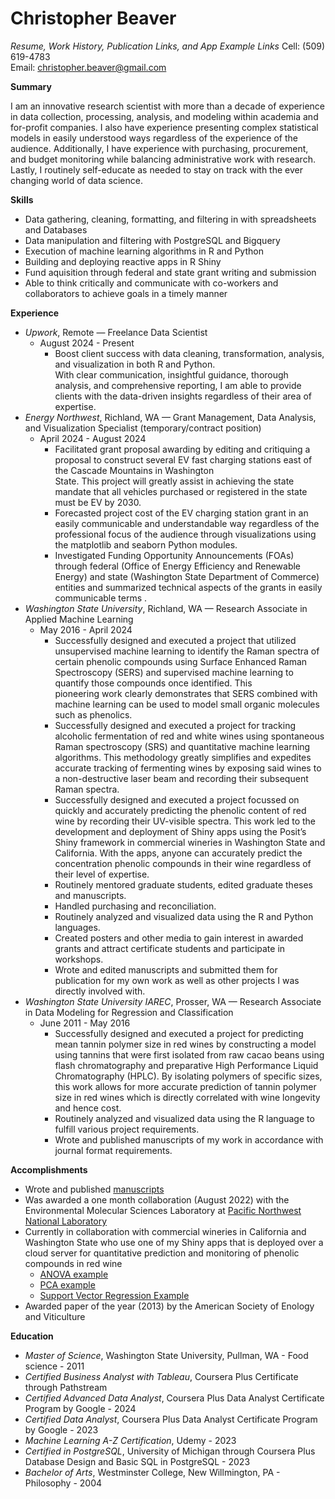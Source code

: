 # Christopher Beaver
*Resume, Work History, Publication Links, and App Example Links*
Cell: (509) 619-4783  
Email: christopher.beaver@gmail.com 



**Summary**

I am  an innovative research scientist with more than a decade of experience in data collection, processing, analysis, and modeling within academia and for-profit companies.  I also have experience presenting complex statistical models in easily understood ways regardless of the experience of the audience.  Additionally, I have experience with purchasing, procurement, and budget monitoring while balancing administrative work with research.   Lastly, I routinely self-educate as needed to stay on track with the ever changing world of data science.

**Skills**

- Data gathering, cleaning, formatting, and filtering in with spreadsheets and Databases
- Data manipulation and filtering with PostgreSQL and Bigquery
- Execution of machine learning algorithms in R and Python
- Building and deploying reactive apps in  R Shiny                                                                                              
- Fund aquisition through federal and state grant writing and submission 
- Able to think critically and communicate with co-workers and collaborators to achieve goals in a timely manner

**Experience**

- *Upwork*, Remote — Freelance Data Scientist
  - August 2024 - Present
    - Boost client success with data cleaning, transformation, analysis, and visualization in both R and Python.  
      With clear communication, insightful guidance, thorough analysis, and comprehensive reporting, I am able to provide 
      clients with the data-driven insights regardless of 
      their area of expertise.
- *Energy Northwest*, Richland, WA — Grant Management, Data Analysis, and Visualization Specialist (temporary/contract position)
  - April 2024 - August 2024
    - Facilitated grant proposal awarding by editing and critiquing a  proposal to construct several EV fast charging 
      stations east of the Cascade Mountains in Washington  
      State.  This project will greatly assist in achieving the state mandate that all vehicles purchased  or registered in 
      the state must be EV by 2030.   
    - Forecasted project cost of the EV charging station grant in an easily communicable and understandable  way regardless 
      of the professional focus of the audience through 
      visualizations using the matplotlib and seaborn Python modules. 
    - Investigated Funding Opportunity Announcements (FOAs) through federal (Office of Energy Efficiency and Renewable 
      Energy) and state (Washington State Department of 
      Commerce) entities and summarized technical aspects of the grants in easily communicable terms .
- *Washington State University*, Richland, WA — Research Associate in Applied Machine Learning
  - May 2016 - April 2024
    - Successfully designed and executed a project that utilized unsupervised machine learning to identify the Raman spectra 
      of certain phenolic compounds using  Surface 
      Enhanced Raman Spectroscopy (SERS) and supervised machine learning to quantify those compounds once identified.  This  
      pioneering work clearly demonstrates that SERS 
      combined with machine learning can be used to model  small organic molecules such as phenolics.  
    - Successfully designed and executed a project for tracking alcoholic fermentation of red and white  wines using 
      spontaneous Raman spectroscopy (SRS) and quantitative 
      machine learning algorithms.  This methodology greatly simplifies and expedites accurate tracking of fermenting wines 
      by exposing said wines to a non-destructive laser 
      beam and recording their subsequent Raman spectra.  
    - Successfully designed and executed a project focussed on quickly and accurately predicting the phenolic content of 
      red wine by recording their UV-visible spectra.  This 
      work led to the development and deployment of  Shiny apps using the Posit’s Shiny framework in commercial wineries in 
      Washington State and California.  With the apps, anyone can accurately predict the concentration phenolic compounds in 
      their wine regardless of their level of expertise.
    - Routinely mentored graduate students, edited graduate theses and manuscripts.
    - Handled purchasing and reconciliation.
    - Routinely analyzed and visualized data using the R and Python languages.
    - Created posters and other media to gain interest in awarded grants and attract certificate students and participate 
      in workshops.
    - Wrote and edited manuscripts and submitted them for publication for my own work as well as other projects I was 
      directly involved with.
- *Washington State University IAREC*, Prosser, WA — Research Associate in Data Modeling for Regression and Classification 
  - June 2011 - May 2016
    - Successfully designed and executed a project for predicting mean tannin polymer size in red wines by constructing a 
      model using tannins that were first isolated from raw cacao beans using flash chromatography and preparative High 
      Performance Liquid Chromatography (HPLC).  By isolating polymers of specific sizes, this work allows for 
      more accurate prediction of tannin polymer size in red wines which is directly correlated with wine longevity and 
      hence cost. 
    - Routinely analyzed and visualized data using the R language to fulfill various project requirements.
    - Wrote and published manuscripts of my work in accordance with journal format requirements.

**Accomplishments**

- Wrote and published [manuscripts](https://scholar.google.com/citations?user=dXEaLE4AAAAJ&hl=en&oi=ao)
- Was awarded a one month collaboration (August 2022) with the Environmental Molecular Sciences Laboratory at [Pacific Northwest National Laboratory](https://doi.org/10.46936/ltds.proj.2022.60408/60008497) 
- Currently in collaboration with  commercial wineries in California and Washington State who use one of my Shiny apps that 
  is deployed over a cloud server for quantitative prediction and monitoring of phenolic compounds in red wine
  - [ANOVA example](http://christopherbeaver.shinyapps.io/anova/)
  - [PCA example](https://christopherbeaver.shinyapps.io/pca2/)
  - [Support Vector Regression Example](http://christopherbeaver.shinyapps.io/phenolics/)
- Awarded paper of the year (2013) by the American Society of Enology and Viticulture 

**Education**

- *Master of Science*, Washington State University, Pullman, WA - Food science - 2011
- *Certified Business Analyst with Tableau*, Coursera Plus Certificate through Pathstream
- *Certified Advanced Data Analyst*, Coursera Plus Data Analyst Certificate Program by Google - 2024
- *Certified Data Analyst*, Coursera Plus Data Analyst Certificate Program by Google - 2023
- *Machine Learning A-Z Certification*, Udemy - 2023
- *Certified in PostgreSQL*, University of Michigan through Coursera Plus Database Design and Basic SQL in PostgreSQL - 2023
- *Bachelor of Arts*, Westminster College, New Willmington, PA - Philosophy - 2004








